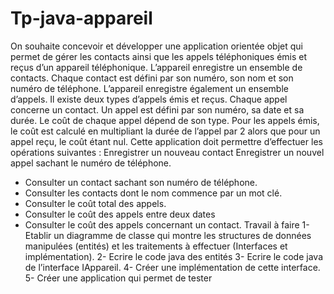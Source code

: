 # Tp-java-appareil
On souhaite concevoir et développer une application orientée objet qui permet de gérer les contacts ainsi que les appels téléphoniques émis et reçus d’un appareil téléphonique. L’appareil enregistre un ensemble de contacts. Chaque contact est défini par son numéro, son nom et son numéro de téléphone. L’appareil enregistre également un ensemble d’appels. Il existe deux types d’appels émis et reçus. Chaque appel concerne un contact. Un appel est défini par son numéro, sa date et sa durée. Le coût de chaque appel dépend de son type. Pour les appels émis, le coût est calculé en multipliant la durée de l’appel par 2 alors que pour un appel reçu, le coût étant nul.
Cette application doit permettre d’effectuer les opérations suivantes :
Enregistrer un nouveau contact
Enregistrer un nouvel appel sachant le numéro de téléphone.
- Consulter un contact sachant son numéro de téléphone.
- Consulter les contacts dont le nom commence par un mot clé.
- Consulter le coût total des appels.
- Consulter le coût des appels entre deux dates
- Consulter le coût des appels concernant un contact.
Travail à faire
1- Etablir un diagramme de classe qui montre les structures de données manipulées (entités) et les traitements à effectuer (Interfaces et implémentation).
2- Ecrire le code java des entités 
3- Ecrire le code java de l’interface IAppareil.
4- Créer une implémentation de cette interface.
5- Créer une application qui permet de tester
